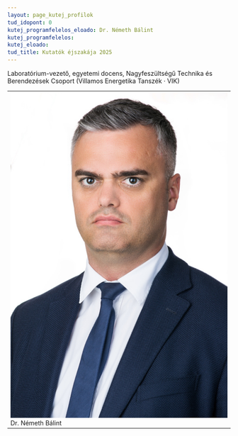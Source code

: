 ```yaml
---
layout: page_kutej_profilok
tud_idopont: 0
kutej_programfelelos_eloado: Dr. Németh Bálint
kutej_programfelelos: 
kutej_eloado:
tud_title: Kutatók éjszakája 2025
---
```

Laboratórium-vezető, egyetemi docens, Nagyfeszültségű Technika és Berendezések Csoport (Villamos Energetika Tanszék · VIK)




 <table class="picture">
<tr>
<td>

<div class="gallery">
    <img src="images/nemeth_balint.jpg" max-width="250" max-height="200">
  <div class="desc">Dr. Németh Bálint</div>
</div>

</td>
</tr>
</table>
